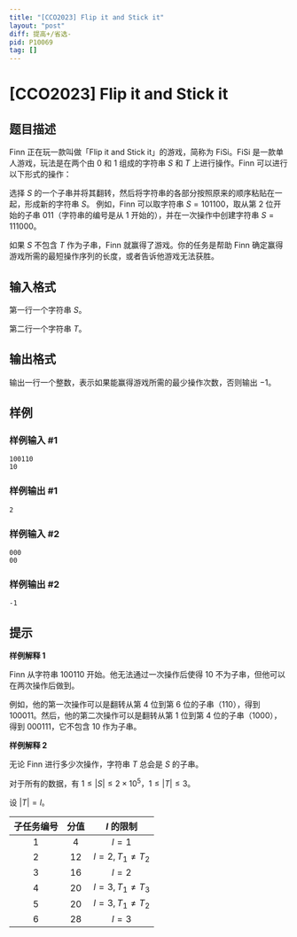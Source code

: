 ```yaml
---
title: "[CCO2023] Flip it and Stick it"
layout: "post"
diff: 提高+/省选-
pid: P10069
tag: []
---
```

# [CCO2023] Flip it and Stick it
## 题目描述

Finn 正在玩一款叫做「Flip it and Stick it」的游戏，简称为 FiSi。FiSi 是一款单人游戏，玩法是在两个由 0 和 1 组成的字符串 $S$ 和 $T$ 上进行操作。Finn 可以进行以下形式的操作：

选择 $S$ 的一个子串并将其翻转，然后将字符串的各部分按照原来的顺序粘贴在一起，形成新的字符串 $S$。
例如，Finn 可以取字符串 $S=101100$，取从第 2 位开始的子串 $011$（字符串的编号是从 $1$ 开始的），并在一次操作中创建字符串 $S=111000$。

如果 $S$ 不包含 $T$ 作为子串，Finn 就赢得了游戏。你的任务是帮助 Finn 确定赢得游戏所需的最短操作序列的长度，或者告诉他游戏无法获胜。
## 输入格式

第一行一个字符串 $S$。

第二行一个字符串 $T$。
## 输出格式

输出一行一个整数，表示如果能赢得游戏所需的最少操作次数，否则输出 $-1$。
## 样例

### 样例输入 #1
```
100110
10
```
### 样例输出 #1
```
2
```
### 样例输入 #2
```
000
00
```
### 样例输出 #2
```
-1
```
## 提示

**样例解释 1**

Finn 从字符串 $100110$ 开始。他无法通过一次操作后使得 $10$ 不为子串，但他可以在两次操作后做到。

例如，他的第一次操作可以是翻转从第 4 位到第 6 位的子串（$110$），得到 $100011$。然后，他的第二次操作可以是翻转从第 1 位到第 4 位的子串（$1000$），得到 $000111$，它不包含 $10$ 作为子串。

**样例解释 2**

无论 Finn 进行多少次操作，字符串 $T$ 总会是 $S$ 的子串。

对于所有的数据，有 $1 \leq|S| \leq 2\times 10^5$，$1 \leq|T| \leq 3$。

设 $|T|=l$。

| 子任务编号 |	分值	| $l$ 的限制 |
| :-:|:-:|:-:|
|1|	4|	$l=1$|
|2|	12|	$l=2, T_{1} \neq T_{2}$|
|3|	16|	$l=2$|
|4|	20|	$l=3, T_{1} \neq T_{3}$|
|5|	20|	$l=3,T_{1} \neq T_{2}$|
|6|	28|	$l=3$|

